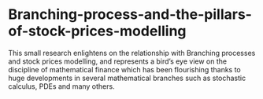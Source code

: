# Branching-process-and-the-pillars-of-stock-prices-modelling
This small research enlightens on the relationship with Branching processes and stock prices modelling, and represents a bird’s eye view on the discipline of mathematical finance which has been flourishing thanks to huge developments in several mathematical branches such as stochastic calculus, PDEs and many others.
